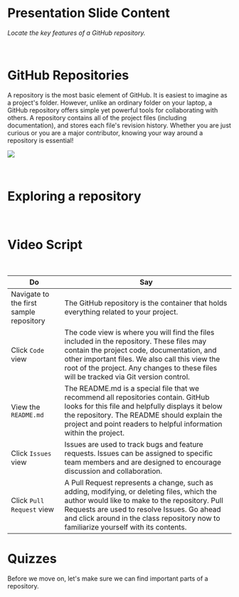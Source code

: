 <!--
{
"name" : "Exploring-a-repository",
"version" : "0.0.1",
"title" : "Exploring a Repository",
"description" : "Locate the key features of a GitHub repository.",
"freshnessDate" : 2016-01-04,
"homepage" : "https://training.github.com/kit/modules/COLL-01_Exploring-a-repository.html",
"canonicalSource" : "https://training.github.com/kit/modules/COLL-01_Exploring-a-repository.html",
"license" : "CC BY 4.0 International"
}
-->

<!-- @section -->

# Presentation Slide Content

_Locate the key features of a GitHub repository._

<br>

# GitHub Repositories

A repository is the most basic element of GitHub. It is easiest to imagine as a project's folder. However, unlike an ordinary folder on your laptop, a GitHub repository offers simple yet powerful tools for collaborating with others. A repository contains all of the project files (including documentation), and stores each file's revision history. Whether you are just curious or you are a major contributor, knowing your way around a repository is essential!

![](https://training.github.com/kit/images/repository-intro.jpg)

<br>

# Exploring a repository


<!-- @resource, "url" : "https://www.youtube.com/watch?v=r5C6yXNaSGo" -->


<br>

# Video Script

<br>

Do | Say
---|---
Navigate to the first sample repository |The GitHub repository is the container that holds everything related to your project.
Click `Code` view |The code view is where you will find the files included in the repository. These files may contain the project code, documentation, and other important files. We also call this view the root of the project. Any changes to these files will be tracked via Git version control.
View the `README.md` | The README.md is a special file that we recommend all repositories contain. GitHub looks for this file and helpfully displays it below the repository. The README should explain the project and point readers to helpful information within the project.
Click `Issues` view | Issues are used to track bugs and feature requests. Issues can be assigned to specific team members and are designed to encourage discussion and collaboration.
Click `Pull Request` view | A Pull Request represents a change, such as adding, modifying, or deleting files, which the author would like to make to the repository. Pull Requests are used to resolve Issues. Go ahead and click around in the class repository now to familiarize yourself with its contents.

<!-- @section -->

# Quizzes

Before we move on, let's make sure we can find important parts of a repository.

<!-- @task, "text" : "What is being discussed in Issue #3?", "hasDeliverable" : true -->

<!-- @task, "text" : "Who opened Issue #1?", "hasDeliverable" : true -->

<!-- @task, "text" : "Who was the first person to comment on Issue #2?", "hasDeliverable" : true -->

<!-- @task, "text" : "Bonus Question! What is the number of the Pull Request that is fixing issue #4?", "hasDeliverable" : true -->
